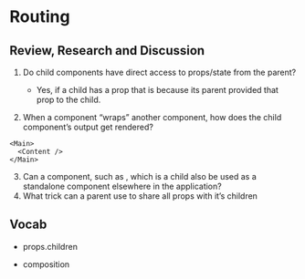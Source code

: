 # Routing

## Review, Research and Discussion

1. Do child components have direct access to props/state from the parent?

    - Yes, if a child has a prop that is because its parent provided that prop to the child.
2. When a component “wraps” another component, how does the child component’s output get rendered?
```
<Main>
  <Content />
</Main>
```
3. Can a component, such as <Content />, which is a child also be used as a standalone component elsewhere in the application?
4. What trick can a parent use to share all props with it’s children

## Vocab
* props.children

* composition
